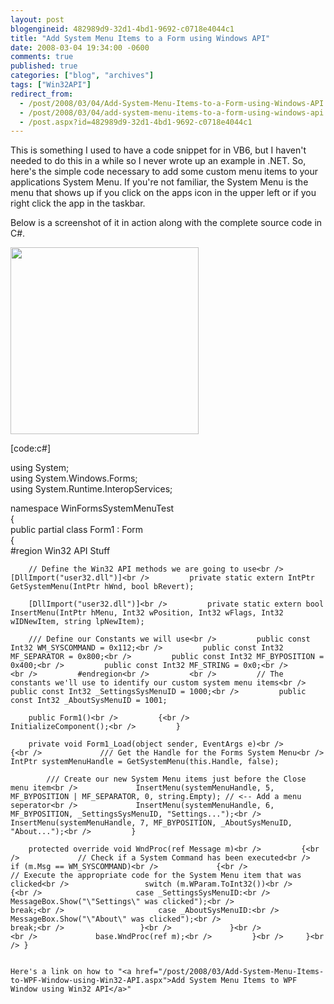 ```yaml
---
layout: post
blogengineid: 482989d9-32d1-4bd1-9692-c0718e4044c1
title: "Add System Menu Items to a Form using Windows API"
date: 2008-03-04 19:34:00 -0600
comments: true
published: true
categories: ["blog", "archives"]
tags: ["Win32API"]
redirect_from: 
  - /post/2008/03/04/Add-System-Menu-Items-to-a-Form-using-Windows-API
  - /post/2008/03/04/add-system-menu-items-to-a-form-using-windows-api
  - /post.aspx?id=482989d9-32d1-4bd1-9692-c0718e4044c1
---
```

<!-- more -->

This is something I used to have a code snippet for in VB6, but I haven't needed to do this in a while so I never wrote up an example in .NET. So, here's the simple code necessary to add some custom menu items to your applications System Menu. If you're not familiar, the System Menu is the menu that shows up if you click on the apps icon in the upper left or if you right click the app in the taskbar.

Below is a screenshot of it in action along with the complete source code in C#.

<img src="/images/postsWin32API_AddSystemMenuItem.png" alt="" width="301" height="299" />

[code:c#]

using System;<br /> using System.Windows.Forms;<br /> using System.Runtime.InteropServices;

namespace WinFormsSystemMenuTest<br /> {<br />     public partial class Form1 : Form<br />     {<br />         #region Win32 API Stuff

        // Define the Win32 API methods we are going to use<br />         [DllImport("user32.dll")]<br />         private static extern IntPtr GetSystemMenu(IntPtr hWnd, bool bRevert);

        [DllImport("user32.dll")]<br />         private static extern bool InsertMenu(IntPtr hMenu, Int32 wPosition, Int32 wFlags, Int32 wIDNewItem, string lpNewItem);

        /// Define our Constants we will use<br />         public const Int32 WM_SYSCOMMAND = 0x112;<br />         public const Int32 MF_SEPARATOR = 0x800;<br />         public const Int32 MF_BYPOSITION = 0x400;<br />         public const Int32 MF_STRING = 0x0;<br />         <br />         #endregion<br />         <br />         // The constants we'll use to identify our custom system menu items<br />         public const Int32 _SettingsSysMenuID = 1000;<br />         public const Int32 _AboutSysMenuID = 1001;

        public Form1()<br />         {<br />             InitializeComponent();<br />         }

        private void Form1_Load(object sender, EventArgs e)<br />         {<br />             /// Get the Handle for the Forms System Menu<br />             IntPtr systemMenuHandle = GetSystemMenu(this.Handle, false);

            /// Create our new System Menu items just before the Close menu item<br />             InsertMenu(systemMenuHandle, 5, MF_BYPOSITION | MF_SEPARATOR, 0, string.Empty); // <-- Add a menu seperator<br />             InsertMenu(systemMenuHandle, 6, MF_BYPOSITION, _SettingsSysMenuID, "Settings...");<br />             InsertMenu(systemMenuHandle, 7, MF_BYPOSITION, _AboutSysMenuID, "About...");<br />         }

        protected override void WndProc(ref Message m)<br />         {<br />             // Check if a System Command has been executed<br />             if (m.Msg == WM_SYSCOMMAND)<br />             {<br />                 // Execute the appropriate code for the System Menu item that was clicked<br />                 switch (m.WParam.ToInt32())<br />                 {<br />                     case _SettingsSysMenuID:<br />                         MessageBox.Show("\"Settings\" was clicked");<br />                         break;<br />                     case _AboutSysMenuID:<br />                         MessageBox.Show("\"About\" was clicked");<br />                         break;<br />                 }<br />             }<br />             <br />             base.WndProc(ref m);<br />         }<br />     }<br /> }

```

Here's a link on how to "<a href="/post/2008/03/Add-System-Menu-Items-to-WPF-Window-using-Win32-API.aspx">Add System Menu Items to WPF Window using Win32 API</a>"
